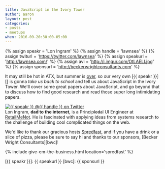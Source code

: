 ```yaml
---
title: JavaScript in the Ivory Tower
author: aaron
layout: post
categories:
- posts
- meetups
when: 2016-09-20:30:00-05:00
---
```


{% assign speakr = 'Lon Ingram' %}
{% assign handle = 'lawnsea' %}
{% assign twiturl = 'https://twitter.com/lawnsea' %}
{% assign speakurl = 'http://lawnsea.com/' %}
{% assign avi = 'http://i.imgur.com/OtLAELI.jpg' %}
{% assign sponsurl = 'http://beckerwrightconsultants.com' %}

It may still be hot in ATX, but summer is [over][], so our very own [{{ speakr }}][] is gonna *take us back to school* and tell us about JavaScript in the Ivory Tower. We'll cover some great papers about JavaScript, and go beyond that to discuss how to find good research and read those super long intimidating papers.

<div class="media-object speaker-bio">
  <a href="{{ twiturl }}">
    <img alt="{{ speakr }} @{{ handle }} on Twitter" src="{{ avi }}" />
  </a>
  <div>
    Lon Ingram, <strong>dad to the internet</strong>, is a
    Princip<strike>led</strike>al UI Engineer at <a
    href="https://www.retailmenot.com">RetailMeNot</a>. He is fascinated with
    applying ideas from systems research to the challenge of building cool
    complicated things on the web.
  </div>
</div>

We'd like to thank our gracious hosts [Spredfast][], and if you have a drink or a slice of pizza, please be sure to say hi and thanks to our sponsors, [Becker Wright Consultants][bwc]!

{% include give-em-the-business.html location='spredfast' %}

[Spredfast]: https://www.spredfast.com/
[over]: http://i.imgur.com/9XjBUoD.gifv
[{{ speakr }}]: {{ speakurl }}
[bwc]: {{ sponsurl }}
